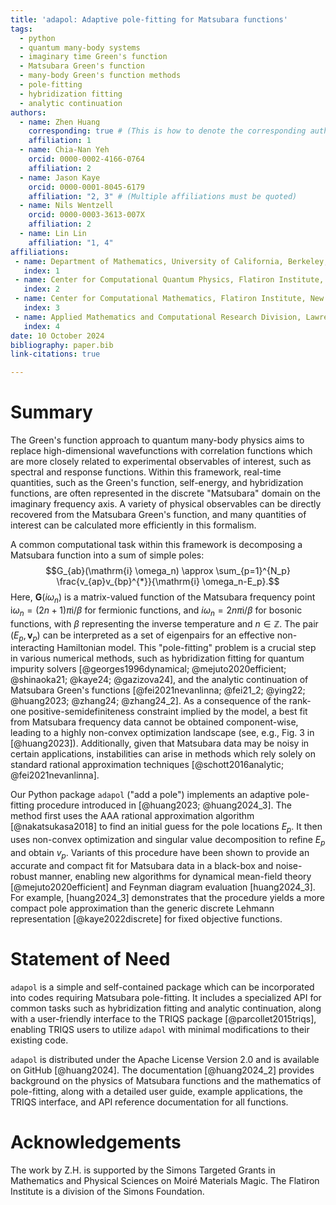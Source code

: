 ```yaml
---
title: 'adapol: Adaptive pole-fitting for Matsubara functions'
tags:
  - python
  - quantum many-body systems
  - imaginary time Green's function
  - Matsubara Green's function
  - many-body Green's function methods
  - pole-fitting
  - hybridization fitting
  - analytic continuation
authors:
  - name: Zhen Huang
    corresponding: true # (This is how to denote the corresponding author)
    affiliation: 1
  - name: Chia-Nan Yeh
    orcid: 0000-0002-4166-0764
    affiliation: 2
  - name: Jason Kaye
    orcid: 0000-0001-8045-6179
    affiliation: "2, 3" # (Multiple affiliations must be quoted)
  - name: Nils Wentzell
    orcid: 0000-0003-3613-007X
    affiliation: 2
  - name: Lin Lin
    affiliation: "1, 4"
affiliations:
 - name: Department of Mathematics, University of California, Berkeley, CA 94720, USA
   index: 1
 - name: Center for Computational Quantum Physics, Flatiron Institute, New York, NY 10010, USA
   index: 2
 - name: Center for Computational Mathematics, Flatiron Institute, New York, NY 10010, USA
   index: 3
 - name: Applied Mathematics and Computational Research Division, Lawrence Berkeley National Laboratory, Berkeley, CA 94720, USA
   index: 4
date: 10 October 2024
bibliography: paper.bib
link-citations: true

---
```


# Summary

The Green's function approach to quantum many-body physics aims to replace high-dimensional wavefunctions with correlation functions which are more closely related to experimental observables of interest, such as spectral and response functions.
Within this framework, real-time quantities, such as the Green's function, self-energy, and hybridization functions, are often represented in the discrete "Matsubara" domain on the imaginary frequency axis. A variety of physical observables can be directly recovered from the Matsubara Green's function, and many quantities of interest can be calculated more efficiently in this formalism.

A common computational task within this framework is decomposing a Matsubara function into a sum of simple poles:
$$G_{ab}(\mathrm{i} \omega_n) \approx \sum_{p=1}^{N_p} \frac{v_{ap}v_{bp}^{*}}{\mathrm{i} \omega_n-E_p}.$$
Here, $\mathbf{G}(i\omega_{n})$ is a matrix-valued function of the Matsubara frequency point $\mathrm i \omega_n = (2n+1) \pi\mathrm{i} / \beta$ for fermionic functions, and $i \omega_n = 2 n \pi\mathrm{i} / \beta$ for bosonic functions, with $\beta$ representing the inverse temperature and $n \in \mathbb{Z}$. The pair $(E_p,\mathbf{v}_p)$ can be interpreted as a set of eigenpairs for an effective non-interacting Hamiltonian model.
This "pole-fitting" problem is a crucial step in various numerical methods, such as hybridization fitting for quantum impurity solvers [@georges1996dynamical; @mejuto2020efficient; @shinaoka21; @kaye24; @gazizova24], and the analytic continuation of Matsubara Green's functions [@fei2021nevanlinna; @fei21_2; @ying22; @huang2023; @zhang24; @zhang24_2].
As a consequence of the rank-one positive-semidefiniteness constraint implied by the model, a best fit from Matsubara frequency data cannot be obtained component-wise, leading to a highly non-convex optimization landscape (see, e.g., Fig. 3 in [@huang2023]). Additionally, given that Matsubara data may be noisy in certain applications, instabilities can arise in methods which rely solely on standard rational approximation techniques [@schott2016analytic; @fei2021nevanlinna].

Our Python package `adapol` ("add a pole") implements an adaptive pole-fitting procedure introduced in [@huang2023; @huang2024_3].
The method first uses the AAA rational approximation algorithm [@nakatsukasa2018] to find an initial guess for the pole locations $E_p$. It then uses non-convex optimization and singular value decomposition to refine $E_p$ and obtain $v_p$.
Variants of this procedure have been shown to provide an accurate and compact fit for Matsubara data in a black-box and noise-robust manner, enabling new algorithms for dynamical mean-field theory [@mejuto2020efficient] and Feynman diagram evaluation [huang2024_3]. For example, [huang2024_3] demonstrates that the procedure yields a more compact pole approximation than the generic discrete Lehmann representation [@kaye2022discrete] for fixed objective functions. 

# Statement of Need

`adapol` is a simple and self-contained package which can be incorporated into codes requiring Matsubara pole-fitting. It includes a specialized API for common tasks such as hybridization fitting and analytic continuation, along with a user-friendly interface to the TRIQS package [@parcollet2015triqs], enabling TRIQS users to utilize `adapol` with minimal modifications to their existing code.

`adapol` is distributed under the Apache License Version 2.0 and is available on GitHub [@huang2024]. The documentation [@huang2024_2] provides background on the physics of Matsubara functions and the mathematics of pole-fitting, along with a detailed user guide, example applications, the TRIQS interface, and API reference documentation for all functions.

# Acknowledgements

The work by Z.H. is supported by the Simons Targeted Grants in Mathematics and Physical Sciences on Moiré Materials Magic. The Flatiron Institute is a division of the Simons Foundation.
